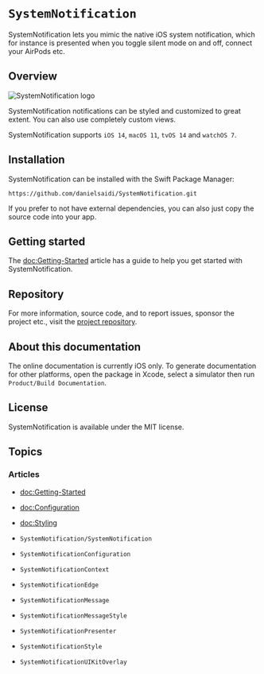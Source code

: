 # ``SystemNotification``

SystemNotification lets you mimic the native iOS system notification, which for instance is presented when you toggle silent mode on and off, connect your AirPods etc.



## Overview

![SystemNotification logo](Logo.png)

SystemNotification notifications can be styled and customized to great extent. You can also use completely custom views.

SystemNotification supports `iOS 14`, `macOS 11`, `tvOS 14` and `watchOS 7`.



## Installation

SystemNotification can be installed with the Swift Package Manager:

```
https://github.com/danielsaidi/SystemNotification.git
```

If you prefer to not have external dependencies, you can also just copy the source code into your app.



## Getting started

The <doc:Getting-Started> article has a guide to help you get started with SystemNotification.



## Repository

For more information, source code, and to report issues, sponsor the project etc., visit the [project repository](https://github.com/danielsaidi/SystemNotification).



## About this documentation

The online documentation is currently iOS only. To generate documentation for other platforms, open the package in Xcode, select a simulator then run `Product/Build Documentation`.



## License

SystemNotification is available under the MIT license.



## Topics

### Articles

- <doc:Getting-Started>
- <doc:Configuration>
- <doc:Styling>

- ``SystemNotification/SystemNotification``
- ``SystemNotificationConfiguration``
- ``SystemNotificationContext``
- ``SystemNotificationEdge``
- ``SystemNotificationMessage``
- ``SystemNotificationMessageStyle``
- ``SystemNotificationPresenter``
- ``SystemNotificationStyle`` 
- ``SystemNotificationUIKitOverlay`` 
